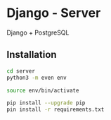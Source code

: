 # Django - Server
Django + PostgreSQL

## Installation
``` bash
cd server
python3 -m even env

source env/bin/activate

pip install --upgrade pip
pin install -r requirements.txt
```
